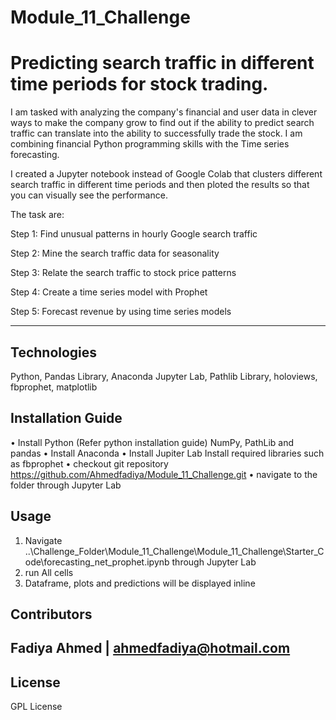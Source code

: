 # Module_11_Challenge
# Predicting search traffic in different time periods for stock trading.

I am tasked with analyzing the company's financial and user data in clever ways to make the company grow to find out if the ability to predict search traffic can translate into the ability to successfully trade the stock.
I am combining financial Python programming skills with the Time series forecasting.

I created a Jupyter notebook instead of Google Colab that clusters different search traffic in different time periods and then ploted the results so that you can visually see the performance.

The task are:

Step 1: Find unusual patterns in hourly Google search traffic

Step 2: Mine the search traffic data for seasonality

Step 3: Relate the search traffic to stock price patterns

Step 4: Create a time series model with Prophet

Step 5: Forecast revenue by using time series models


---

## Technologies

Python, Pandas Library, Anaconda Jupyter Lab, Pathlib Library, holoviews, fbprophet, matplotlib


## Installation Guide
•	Install Python (Refer python installation guide) NumPy, PathLib and pandas
•	Install Anaconda
•	Install Jupiter Lab
Install required libraries such as fbprophet 
•	checkout git repository https://github.com/Ahmedfadiya/Module_11_Challenge.git
•	navigate to the folder through Jupyter Lab


## Usage


1.	Navigate ..\Challenge_Folder\Module_11_Challenge\Module_11_Challenge\Starter_Code\forecasting_net_prophet.ipynb through Jupyter Lab
3.	run All cells
4.	Dataframe, plots and predictions will be displayed inline


## Contributors

Fadiya Ahmed | ahmedfadiya@hotmail.com
---

## License

GPL License
